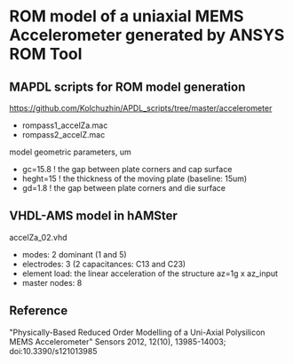 # ROM model of a uniaxial MEMS Accelerometer generated by ANSYS ROM Tool 

## MAPDL scripts for ROM model generation

https://github.com/Kolchuzhin/APDL_scripts/tree/master/accelerometer

* rompass1_accelZa.mac
* rompass2_accelZ.mac

model geometric parameters, um
* gc=15.8		! the gap between plate corners and cap surface
* heght=15	! the thickness of the moving plate (baseline: 15um)
* gd=1.8		! the gap between plate corners and die surface

## VHDL-AMS model in hAMSter

accelZa_02.vhd

* modes: 2 dominant (1 and 5)
* electrodes: 3 (2 capacitances: C13 and C23)
* element load: the linear acceleration of the structure az=1g x az_input
* master nodes: 8


## Reference
"Physically-Based Reduced Order Modelling of a Uni-Axial Polysilicon MEMS Accelerometer" Sensors 2012, 12(10), 13985-14003; doi:10.3390/s121013985
